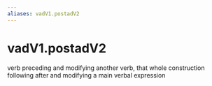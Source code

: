 ```yaml
---
aliases: vadV1.postadV2
---
```

# vadV1.postadV2

verb preceding and modifying another verb, that whole construction following after and modifying a main verbal expression